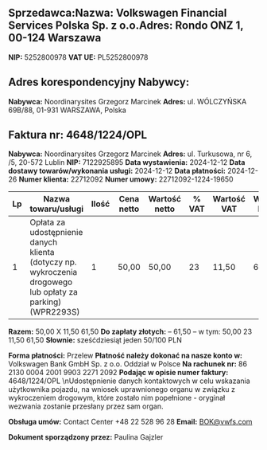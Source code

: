 ## Sprzedawca:**Nazwa:** Volkswagen Financial Services Polska Sp. z o.o.**Adres:** Rondo ONZ 1, 00-124 Warszawa

**NIP:** 5252800978
**VAT UE:** PL5252800978

## Adres korespondencyjny Nabywcy:

**Nabywca:** Noordinarysites Grzegorz Marcinek
**Adres:** ul. WÓLCZYŃSKA 69B/88, 01-931 WARSZAWA, Polska

## Faktura nr: 4648/1224/OPL

**Nabywca:** Noordinarysites Grzegorz Marcinek
**Adres:** ul. Turkusowa, nr 6, /5, 20-572 Lublin
**NIP:** 7122925895
**Data wystawienia:** 2024-12-12
**Data dostawy towarów/wykonania usługi:** 2024-12-12
**Data płatności:** 2024-12-26
**Numer klienta:** 22712092
**Numer umowy:** 22712092-1224-19650

| Lp  | Nazwa towaru/usługi                                                                                         | Ilość | Cena netto | Wartość netto | % VAT | Wartość VAT | Wartość brutto |
| --- | ----------------------------------------------------------------------------------------------------------- | ----- | ---------- | ------------- | ----- | ----------- | -------------- |
| 1   | Opłata za udostępnienie danych klienta (dotyczy np. wykroczenia drogowego lub opłaty za parking) (WPR2293S) | 1     | 50,00      | 50,00         | 23    | 11,50       | 61,50          |

**Razem:** 50,00 X 11,50 61,50
**Do zapłaty złotych:** – 61,50 – w tym: 50,00 23 11,50 61,50
**Słownie:** sześćdziesiąt jeden 50/100 PLN

**Forma płatności:** Przelew
**Płatność należy dokonać na nasze konto w:** Volkswagen Bank GmbH Sp. z o.o. Oddział w Polsce
**Na rachunek nr:** 86 2130 0004 2001 9903 2271 2092
**Podając w opisie numer faktury:** 4648/1224/OPL
\nUdostępnienie danych kontaktowych w celu wskazania użytkownika pojazdu, na wniosek uprawnionego organu w związku z wykroczeniem drogowym, które zostało nim popełnione - oryginał wezwania zostanie przesłany przez sam organ.

**Obsługa umów:** Contact Center +48 22 528 96 28
**Email:** BOK@vwfs.com

**Dokument sporządzony przez:** Paulina Gajzler
